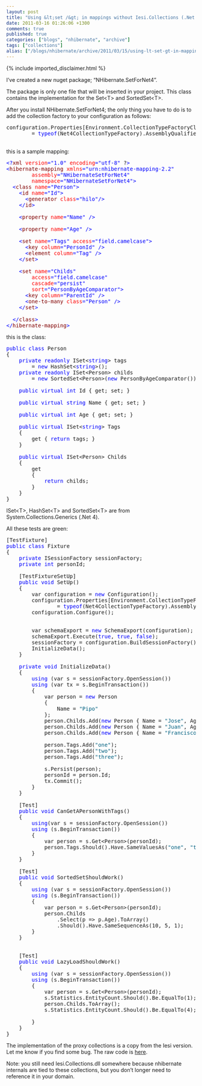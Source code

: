 ```yaml
---
layout: post
title: "Using &lt;set /&gt; in mappings without Iesi.Collections (.Net 4)"
date: 2011-03-16 01:26:06 +1300
comments: true
published: true
categories: ["blogs", "nhibernate", "archive"]
tags: ["collections"]
alias: ["/blogs/nhibernate/archive/2011/03/15/using-lt-set-gt-in-mappings-without-iesi-collections-net-4.aspx"]
---
```

<!-- more -->
{% include imported_disclaimer.html %}
<p>I’ve created a new nuget package; “NHibernate.SetForNet4”. </p>  <p>The package is only one file that will be inserted in your project. This class contains the implementation for the Set&lt;T&gt; and SortedSet&lt;T&gt;.</p>  <p>After you install NHibernate.SetForNet4; the only thing you have to do is to add the collection factory to your configuration as follows:</p>  <pre class="csharpcode">configuration.Properties[Environment.CollectionTypeFactoryClass] 
        = <span class="kwrd">typeof</span>(Net4CollectionTypeFactory).AssemblyQualifiedName; </pre>
<style type="text/css">




.csharpcode, .csharpcode pre
{
	font-size: small;
	color: black;
	font-family: consolas, "Courier New", courier, monospace;
	background-color: #ffffff;
	/*white-space: pre;*/
}
.csharpcode pre { margin: 0em; }
.csharpcode .rem { color: #008000; }
.csharpcode .kwrd { color: #0000ff; }
.csharpcode .str { color: #006080; }
.csharpcode .op { color: #0000c0; }
.csharpcode .preproc { color: #cc6633; }
.csharpcode .asp { background-color: #ffff00; }
.csharpcode .html { color: #800000; }
.csharpcode .attr { color: #ff0000; }
.csharpcode .alt 
{
	background-color: #f4f4f4;
	width: 100%;
	margin: 0em;
}
.csharpcode .lnum { color: #606060; }</style>

<br />this is a sample mapping: 

<pre class="csharpcode"><span class="kwrd">&lt;?</span><span class="html">xml</span> <span class="attr">version</span><span class="kwrd">=&quot;1.0&quot;</span> <span class="attr">encoding</span><span class="kwrd">=&quot;utf-8&quot;</span> ?<span class="kwrd">&gt;</span>
<span class="kwrd">&lt;</span><span class="html">hibernate-mapping</span> <span class="attr">xmlns</span><span class="kwrd">=&quot;urn:nhibernate-mapping-2.2&quot;</span>
        <span class="attr">assembly</span><span class="kwrd">=&quot;NHibernateSetForNet4&quot;</span>
        <span class="attr">namespace</span><span class="kwrd">=&quot;NHibernateSetForNet4&quot;</span><span class="kwrd">&gt;</span>
  <span class="kwrd">&lt;</span><span class="html">class</span> <span class="attr">name</span><span class="kwrd">=&quot;Person&quot;</span><span class="kwrd">&gt;</span>
    <span class="kwrd">&lt;</span><span class="html">id</span> <span class="attr">name</span><span class="kwrd">=&quot;Id&quot;</span><span class="kwrd">&gt;</span>
      <span class="kwrd">&lt;</span><span class="html">generator</span> <span class="attr">class</span><span class="kwrd">=&quot;hilo&quot;</span><span class="kwrd">/&gt;</span>
    <span class="kwrd">&lt;/</span><span class="html">id</span><span class="kwrd">&gt;</span>
    
    <span class="kwrd">&lt;</span><span class="html">property</span> <span class="attr">name</span><span class="kwrd">=&quot;Name&quot;</span> <span class="kwrd">/&gt;</span>
    
    <span class="kwrd">&lt;</span><span class="html">property</span> <span class="attr">name</span><span class="kwrd">=&quot;Age&quot;</span> <span class="kwrd">/&gt;</span>

    <span class="kwrd">&lt;</span><span class="html">set</span> <span class="attr">name</span><span class="kwrd">=&quot;Tags&quot;</span> <span class="attr">access</span><span class="kwrd">=&quot;field.camelcase&quot;</span><span class="kwrd">&gt;</span>
      <span class="kwrd">&lt;</span><span class="html">key</span> <span class="attr">column</span><span class="kwrd">=&quot;PersonId&quot;</span> <span class="kwrd">/&gt;</span>
      <span class="kwrd">&lt;</span><span class="html">element</span> <span class="attr">column</span><span class="kwrd">=&quot;Tag&quot;</span> <span class="kwrd">/&gt;</span>
    <span class="kwrd">&lt;/</span><span class="html">set</span><span class="kwrd">&gt;</span>

    <span class="kwrd">&lt;</span><span class="html">set</span> <span class="attr">name</span><span class="kwrd">=&quot;Childs&quot;</span> 
        <span class="attr">access</span><span class="kwrd">=&quot;field.camelcase&quot;</span> 
        <span class="attr">cascade</span><span class="kwrd">=&quot;persist&quot;</span> 
        <span class="attr">sort</span><span class="kwrd">=&quot;PersonByAgeComparator&quot;</span><span class="kwrd">&gt;</span>
      <span class="kwrd">&lt;</span><span class="html">key</span> <span class="attr">column</span><span class="kwrd">=&quot;ParentId&quot;</span> <span class="kwrd">/&gt;</span>
      <span class="kwrd">&lt;</span><span class="html">one-to-many</span> <span class="attr">class</span><span class="kwrd">=&quot;Person&quot;</span> <span class="kwrd">/&gt;</span>
    <span class="kwrd">&lt;/</span><span class="html">set</span><span class="kwrd">&gt;</span>

  <span class="kwrd">&lt;/</span><span class="html">class</span><span class="kwrd">&gt;</span>
<span class="kwrd">&lt;/</span><span class="html">hibernate-mapping</span><span class="kwrd">&gt;</span></pre>

<p>this is the class:</p>

<pre class="csharpcode"><span class="kwrd">public</span> <span class="kwrd">class</span> Person
{
    <span class="kwrd">private</span> <span class="kwrd">readonly</span> ISet&lt;<span class="kwrd">string</span>&gt; tags 
        = <span class="kwrd">new</span> HashSet&lt;<span class="kwrd">string</span>&gt;();
    <span class="kwrd">private</span> <span class="kwrd">readonly</span> ISet&lt;Person&gt; childs 
        = <span class="kwrd">new</span> SortedSet&lt;Person&gt;(<span class="kwrd">new</span> PersonByAgeComparator());

    <span class="kwrd">public</span> <span class="kwrd">virtual</span> <span class="kwrd">int</span> Id { get; set; }

    <span class="kwrd">public</span> <span class="kwrd">virtual</span> <span class="kwrd">string</span> Name { get; set; }

    <span class="kwrd">public</span> <span class="kwrd">virtual</span> <span class="kwrd">int</span> Age { get; set; }

    <span class="kwrd">public</span> <span class="kwrd">virtual</span> ISet&lt;<span class="kwrd">string</span>&gt; Tags
    {
        get { <span class="kwrd">return</span> tags; }
    }

    <span class="kwrd">public</span> <span class="kwrd">virtual</span> ISet&lt;Person&gt; Childs
    {
        get
        {
            <span class="kwrd">return</span> childs;
        }
    }
}</pre>

<p><style type="text/css">



.csharpcode, .csharpcode pre
{
	font-size: small;
	color: black;
	font-family: consolas, "Courier New", courier, monospace;
	background-color: #ffffff;
	/*white-space: pre;*/
}
.csharpcode pre { margin: 0em; }
.csharpcode .rem { color: #008000; }
.csharpcode .kwrd { color: #0000ff; }
.csharpcode .str { color: #006080; }
.csharpcode .op { color: #0000c0; }
.csharpcode .preproc { color: #cc6633; }
.csharpcode .asp { background-color: #ffff00; }
.csharpcode .html { color: #800000; }
.csharpcode .attr { color: #ff0000; }
.csharpcode .alt 
{
	background-color: #f4f4f4;
	width: 100%;
	margin: 0em;
}
.csharpcode .lnum { color: #606060; }</style></p>

<p>ISet&lt;T&gt;, HashSet&lt;T&gt; and SortedSet&lt;T&gt; are from System.Collections.Generics (.Net 4).</p>

<p>All these tests are green:</p>

<pre class="csharpcode">[TestFixture]
<span class="kwrd">public</span> <span class="kwrd">class</span> Fixture
{
    <span class="kwrd">private</span> ISessionFactory sessionFactory;
    <span class="kwrd">private</span> <span class="kwrd">int</span> personId;

    [TestFixtureSetUp]
    <span class="kwrd">public</span> <span class="kwrd">void</span> SetUp()
    {
        var configuration = <span class="kwrd">new</span> Configuration();
        configuration.Properties[Environment.CollectionTypeFactoryClass]
                = <span class="kwrd">typeof</span>(Net4CollectionTypeFactory).AssemblyQualifiedName;
        configuration.Configure();
        

        var schemaExport = <span class="kwrd">new</span> SchemaExport(configuration);
        schemaExport.Execute(<span class="kwrd">true</span>, <span class="kwrd">true</span>, <span class="kwrd">false</span>);
        sessionFactory = configuration.BuildSessionFactory();
        InitializeData();
    }

    <span class="kwrd">private</span> <span class="kwrd">void</span> InitializeData()
    {
        <span class="kwrd">using</span> (var s = sessionFactory.OpenSession())
        <span class="kwrd">using</span> (var tx = s.BeginTransaction())
        {
            var person = <span class="kwrd">new</span> Person
            {
                Name = <span class="str">&quot;Pipo&quot;</span>
            };
            person.Childs.Add(<span class="kwrd">new</span> Person { Name = <span class="str">&quot;Jose&quot;</span>, Age = 1 });
            person.Childs.Add(<span class="kwrd">new</span> Person { Name = <span class="str">&quot;Juan&quot;</span>, Age = 5 });
            person.Childs.Add(<span class="kwrd">new</span> Person { Name = <span class="str">&quot;Francisco&quot;</span>, Age = 10 });

            person.Tags.Add(<span class="str">&quot;one&quot;</span>);
            person.Tags.Add(<span class="str">&quot;two&quot;</span>);
            person.Tags.Add(<span class="str">&quot;three&quot;</span>);

            s.Persist(person);
            personId = person.Id;
            tx.Commit();
        }
    }

    [Test]
    <span class="kwrd">public</span> <span class="kwrd">void</span> CanGetAPersonWithTags()
    {
        <span class="kwrd">using</span>(var s = sessionFactory.OpenSession())
        <span class="kwrd">using</span> (s.BeginTransaction())
        {
            var person = s.Get&lt;Person&gt;(personId);
            person.Tags.Should().Have.SameValuesAs(<span class="str">&quot;one&quot;</span>, <span class="str">&quot;two&quot;</span>, <span class="str">&quot;three&quot;</span>);
        }
    }
    
    [Test]
    <span class="kwrd">public</span> <span class="kwrd">void</span> SortedSetShouldWork()
    {
        <span class="kwrd">using</span> (var s = sessionFactory.OpenSession())
        <span class="kwrd">using</span> (s.BeginTransaction())
        {
            var person = s.Get&lt;Person&gt;(personId);
            person.Childs
                .Select(p =&gt; p.Age).ToArray()
                .Should().Have.SameSequenceAs(10, 5, 1);
        }
    }


    [Test]
    <span class="kwrd">public</span> <span class="kwrd">void</span> LazyLoadShouldWork()
    {
        <span class="kwrd">using</span> (var s = sessionFactory.OpenSession())
        <span class="kwrd">using</span> (s.BeginTransaction())
        {
            var person = s.Get&lt;Person&gt;(personId);
            s.Statistics.EntityCount.Should().Be.EqualTo(1);
            person.Childs.ToArray();
            s.Statistics.EntityCount.Should().Be.EqualTo(4);

        }
    }
}</pre>

<p>The implementation of the proxy collections is a copy from the Iesi version. Let me know if you find some bug. The raw code is <a href="https://bitbucket.org/jfromaniello/nhibernate.setfornet4">here</a>.</p>

<p>Note: you still need Iesi.Collections.dll somewhere because nhibernate internals are tied to these collections, but you don’t longer need to reference it in your domain.</p>
